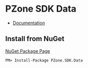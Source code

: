 # PZone SDK Data
<ul>
<li><a href="data/index.html">Documentation</a></li>
</ul>


## Install from NuGet

<a href="https://www.nuget.org/packages/PZone.SDK.Data/">NuGet Package Page</a>

```
PM> Install-Package PZone.SDK.Data
```